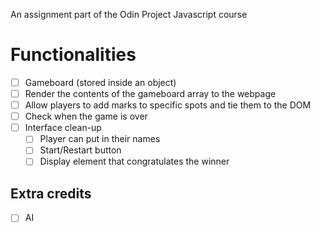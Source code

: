 An assignment part of the Odin Project Javascript course 

# Functionalities
- [ ] Gameboard (stored inside an object)
- [ ] Render the contents of the gameboard array to the webpage
- [ ] Allow players to add marks to specific spots and tie them to the DOM
- [ ] Check when the game is over
- [ ] Interface clean-up
    - [ ] Player can put in their names
    - [ ] Start/Restart button
    - [ ] Display element that congratulates the winner

## Extra credits
- [ ] AI
